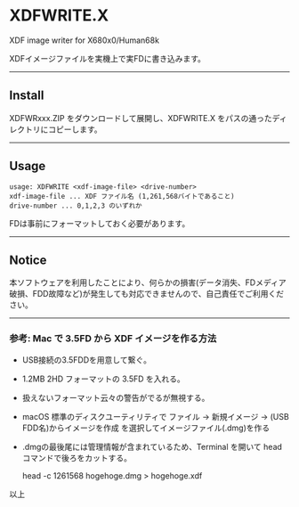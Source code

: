 # XDFWRITE.X

XDF image writer for X680x0/Human68k

XDFイメージファイルを実機上で実FDに書き込みます。

---

## Install

XDFWRxxx.ZIP をダウンロードして展開し、XDFWRITE.X をパスの通ったディレクトリにコピーします。

---

## Usage

    usage: XDFWRITE <xdf-image-file> <drive-number>
    xdf-image-file ... XDF ファイル名 (1,261,568バイトであること)
    drive-number ... 0,1,2,3 のいずれか

FDは事前にフォーマットしておく必要があります。

---

## Notice

本ソフトウェアを利用したことにより、何らかの損害(データ消失、FDメディア破損、FDD故障など)が発生しても対応できませんので、自己責任でご利用ください。

---

### 参考: Mac で 3.5FD から XDF イメージを作る方法

* USB接続の3.5FDDを用意して繋ぐ。

* 1.2MB 2HD フォーマットの 3.5FD を入れる。

* 扱えないフォーマット云々の警告がでるが無視する。

* macOS 標準のディスクユーティリティで ファイル -> 新規イメージ -> (USB FDD名)からイメージを作成 を選択してイメージファイル(.dmg)を作る

* .dmgの最後尾には管理情報が含まれているため、Terminal を開いて head コマンドで後ろをカットする。

    head -c 1261568 hogehoge.dmg > hogehoge.xdf

以上
